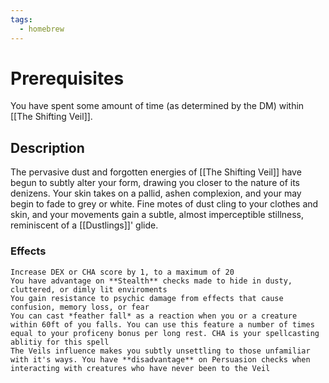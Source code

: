 ```yaml
---
tags:
  - homebrew
---
```

# Prerequisites
You have spent some amount of time (as determined by the DM) within [[The Shifting Veil]].

## Description
The pervasive dust and forgotten energies of [[The Shifting Veil]] have begun to subtly alter your form, drawing you closer to the nature of its denizens. Your skin takes on a pallid, ashen complexion, and your may begin to fade to grey or white. Fine motes of dust cling to your clothes and skin, and your movements gain a subtle, almost imperceptible stillness, reminiscent of a [[Dustlings]]' glide. 

### Effects
	Increase DEX or CHA score by 1, to a maximum of 20
	You have advantage on **Stealth** checks made to hide in dusty, cluttered, or dimly lit enviroments
	You gain resistance to psychic damage from effects that cause confusion, memory loss, or fear
	You can cast *feather fall* as a reaction when you or a creature within 60ft of you falls. You can use this feature a number of times equal to your proficeny bonus per long rest. CHA is your spellcasting ablitiy for this spell
	The Veils influence makes you subtly unsettling to those unfamiliar with it's ways. You have **disadvantage** on Persuasion checks when interacting with creatures who have never been to the Veil